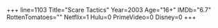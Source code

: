 +++
line=1103
Title="Scare Tactics"
Year=2003
Age="16+"
IMDb="6.7"
RottenTomatoes=""
Netflix=1
Hulu=0
PrimeVideo=0
Disney=0
+++

